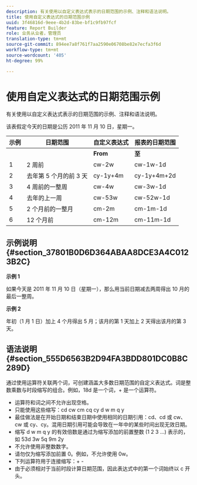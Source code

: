 ```yaml
---
description: 有关使用以自定义表达式表示的日期范围的示例、注释和语法说明。
title: 使用自定义表达式的日期范围示例
uuid: 3f46816d-9eee-4b2d-83be-bf1c9fb97fcf
feature: Report Builder
role: 业务从业者，管理员
translation-type: tm+mt
source-git-commit: 894ee7a8f761f7aa2590e06708be82e7ecfa3f6d
workflow-type: tm+mt
source-wordcount: '405'
ht-degree: 99%

---
```



# 使用自定义表达式的日期范围示例

有关使用以自定义表达式表示的日期范围的示例、注释和语法说明。

该表假定今天的日期是公历 2011 年 11 月 10 日，星期一。

| 示例 | 日期范围 | 自定义表达式 | 报表的日期范围 |
|---|---|---|---|
|  |  | **From** | **至** |  |
| 1 | 2 周前 | cw-2w | cw-1w-1d | 10 月 26 日至 11 月 1 日 |
| 2 | 去年第 5 个月的前 3 天 | cy-1y+4m | cy-1y+4m+2d | 2010 年 5 月 1 日至 5 月 3 日 |
| 3 | 4 周前的一整周 | cw-4w | cw-3w-1d | 10 月 12 日至 10 月 18 日 |
| 4 | 去年的上一周 | cw-53w | cw-52w-1d | 2010 年 11 月 3 日至 11 月 9 日 |
| 5 | 2 个月前的一整月 | cm-2m | cm-1m-1d | 9 月 1 日至 9 月 30 日 |
| 6 | 12 个月前 | cm-12m | cm-11m-1d | 2010 年 11 月 1 日至 11 月 30 日 |

## 示例说明 {#section_37801B0D6D364ABAA8DCE3A4C0123B2C}

**示例 1**

如果今天是 2011 年 11 月 10 日（星期一），那么用当前日期减去两周得出 10 月的最后一整周。

**示例 2**

年初（1 月 1 日）加上 4 个月得出 5 月；该月的第 1 天加上 2 天得出该月的第 3 天。

## 语法说明 {#section_555D6563B2D94FA3BDD801DC0B8C289D}

通过使用运算符关联两个词，可创建涵盖大多数日期范围的自定义表达式。词是整数乘数与时段缩写的组合。例如，18d 是一个词，+ 是一个运算符。

* 运算符和词之间不允许出现空格。
* 只能使用这些缩写：cd cw cm cq cy d w m q y
* 最佳做法是在开始日期和结束日期中使用相同的日期引用：cd、cd 或 cw、cw 或 cy、cy。混用日期引用可能会导致在一年中的某些时间出现无效日期。
* 缩写 d w m q y 的有效倍数是通过为缩写添加的前置整数 (1 2 3 ...) 表示的，如 53d 3w 5q 9m 2y
* 不允许使用非整数数字。
* 请勿仅为缩写添加前置 0。例如，不允许使用 0w。
* 下列运算符用于连接缩写：+ -
* 由于必须相对于当前时段计算日期范围，因此表达式中的第一个词始终以 c 开头。

